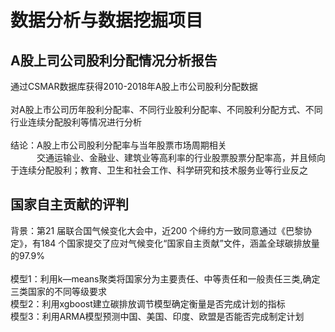 # 数据分析与数据挖掘项目
## A股上司公司股利分配情况分析报告
通过CSMAR数据库获得2010-2018年A股上市公司股利分配数据<br>
<br>
对A股上市公司历年股利分配率、不同行业股利分配率、不同股利分配方式、不同行业连续分配股利等情况进行分析<br>
<br>
结论：A股上市公司股利分配率与当年股票市场周期相关<br>
&emsp;&emsp;&emsp;交通运输业、金融业、建筑业等高利率的行业股票股票分配率高，并且倾向于连续分配股利；教育、卫生和社会工作、科学研究和技术服务业等行业反之
<br>
## 国家自主贡献的评判
背景：第21 届联合国气候变化大会中，近200 个缔约方一致同意通过《巴黎协定》，有184 个国家提交了应对气候变化“国家自主贡献”文件，涵盖全球碳排放量的97.9%<br>
<br>
模型1：利用k—means聚类将国家分为主要责任、中等责任和一般责任三类,确定三类国家的不同等级要求<br>
模型2：利用xgboost建立碳排放调节模型确定衡量是否完成计划的指标<br>
模型3：利用ARMA模型预测中国、美国、印度、欧盟是否能否完成制定计划<br>
